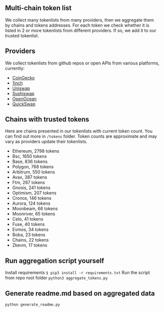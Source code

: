 
## Multi-chain token list 
We collect many tokenlists from many providers, then we aggregate them by chains and tokens addresses. 
For each token we check whether it is listed in 2 or more tokenlists from different providers. If so, 
we add it to our trusted tokenlist.

## Providers
We collect tokenlists from github repos or open APIs from various platforms, currently:
- [CoinGecko](https://www.coingecko.com/)
- [1inch](https://app.1inch.io/)
- [Uniswap](https://uniswap.org/)
- [Sushiswap](https://www.sushi.com/)
- [OpenOcean](https://openocean.finance/)
- [QuickSwap](https://quickswap.exchange/#/swap)

## Chains with trusted tokens
Here are chains presented in our tokenlists with current token count. You can find out more in `/tokens` folder.
Token counts are approximate and may vary as providers update their tokenlists.
- Ethereum, 2798 tokens
- Bsc, 1650 tokens
- Base, 836 tokens
- Polygon, 768 tokens
- Arbitrum, 550 tokens
- Avax, 387 tokens
- Ftm, 287 tokens
- Gnosis, 241 tokens
- Optimism, 207 tokens
- Cronos, 146 tokens
- Aurora, 124 tokens
- Moonbeam, 66 tokens
- Moonriver, 65 tokens
- Celo, 41 tokens
- Fuse, 40 tokens
- Evmos, 34 tokens
- Boba, 23 tokens
- Chains, 22 tokens
- Zkevm, 17 tokens

## Run aggregation script yourself
Install requirements
```$ pip3 install -r requirements.txt```
Run the script from repo root folder
```python3 aggregate_tokens.py```
## Generate readme.md based on aggregated data
```bash
python generate_readme.py
```
